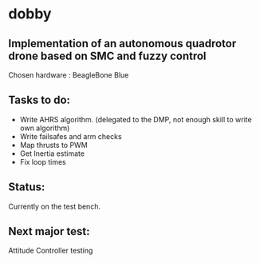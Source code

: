 dobby
======

Implementation of an autonomous quadrotor drone based on SMC and fuzzy control
---------------------------------------------------------------------------------------

Chosen hardware : BeagleBone Blue

Tasks to do:
------------

* Write AHRS algorithm. (delegated to the DMP, not enough skill to write own algorithm)
* Write failsafes and arm checks
* Map thrusts to PWM
* Get Inertia estimate
* Fix loop times

Status:
--------
Currently on the test bench.

Next major test:
----------------
Attitude Controller testing
